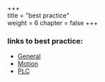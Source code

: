 +++  
title = "best practice"   
weight = 6
chapter = false
+++  

### links to best practice:
* [General](../general_cfg/best_practice/)
* [Motion](../motion_cfg/best_practice/)
* [PLC](../plc_cfg/best_practice/)
